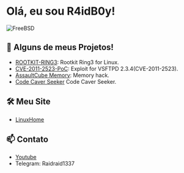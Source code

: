 # Olá, eu sou R4idB0y!

![FreeBSD](https://media2.giphy.com/media/v1.Y2lkPTc5MGI3NjExanN2Nmx6bHNkMHI1cjA2NGpleHU2NDR5cHV5NG9qODh6YmRidXgwNSZlcD12MV9pbnRlcm5hbF9naWZfYnlfaWQmY3Q9Zw/dDwicM3uFUqfC/giphy.webp)

## 🚀 Alguns de meus Projetos!

- [ROOTKIT-RING3](https://github.com/Uno13x/ROOTKIT-RING3): Rootkit Ring3 for Linux.
- [CVE-2011-2523-PoC](https://github.com/Uno13x/vsftpd2.3.4): Exploit for VSFTPD 2.3.4(CVE-2011-2523).
- [AssaultCube Memory](https://github.com/Uno13x/muniassaultcube): Memory hack.
- [Code Caver Seeker](https://github.com/Uno13x/codecaverseeker) Code Caver Seeker.

## 🛠 Meu Site

- [LinuxHome](https://uno13x.github.io/linuxhome/)

## 📫 Contato

- [Youtube](https://www.youtube.com/channel/UCjw0CbaL5nkUASdV3oFnLHw)
- Telegram: Raidraid1337



